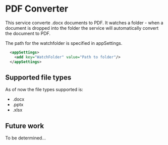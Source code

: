 # PDF Converter

This service converte .docx documents to PDF. It watches a folder - when a document is dropped into the folder
the service will automatically convert the document to PDF. 

The path for the watchfolder is specified in appSettings.

```xml
  <appSettings>
    <add key="WatchFolder" value="Path to folder"/>
  </appSettings>
```

## Supported file types
As of now the file types supported is:
- .docx
- .pptx
- .xlsx

## Future work
To be determined...
